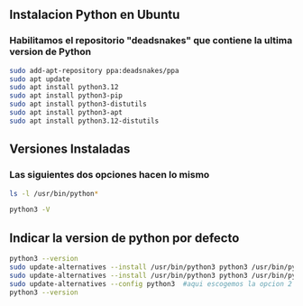 ## Instalacion Python en Ubuntu

### Habilitamos el repositorio "deadsnakes" que contiene la ultima version de Python

```bash
sudo add-apt-repository ppa:deadsnakes/ppa
sudo apt update
sudo apt install python3.12
sudo apt install python3-pip
sudo apt install python3-distutils
sudo apt install python3-apt
sudo apt install python3.12-distutils
```

## Versiones Instaladas

### Las siguientes dos opciones hacen lo mismo

```bash
ls -l /usr/bin/python*
```

```bash
python3 -V
```

## Indicar la version de python por defecto

```bash
python3 --version
sudo update-alternatives --install /usr/bin/python3 python3 /usr/bin/python3.10 1
sudo update-alternatives --install /usr/bin/python3 python3 /usr/bin/python3.12 2
sudo update-alternatives --config python3  #aqui escogemos la opcion 2
python3 --version
```
